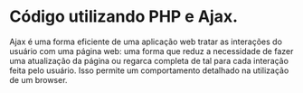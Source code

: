 # Código utilizando PHP e Ajax.


Ajax é uma forma eficiente de uma aplicação web tratar as interações do usuário com uma página web: uma forma que reduz a necessidade de fazer uma atualização da página ou regarca completa de tal para cada interação feita pelo usuário. Isso permite um comportamento detalhado na utilização de um browser.
